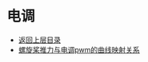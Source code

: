 # 电调

* [返回上层目录](../dynamic-system.md)
* [螺旋桨推力与电调pwm的曲线映射关系](thrust2pwm_curve/thrust2pwm_curve.md)

